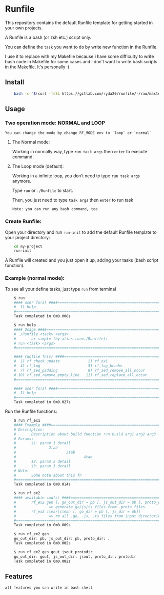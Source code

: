 # Runfile

This repository contains the default Runfile template for getting started in your own projects.

A Runfile is a bash (or zsh etc.) script only.

You can define the `task` you want to do by write new function in the Runfile.

I use it to replace with my Makefile because i have some difficulty to write bash code in Makefile for some cases and i don't want to write bash scripts in the Makefile. It's personally :)

## Install

```sh
    bash -c "$(curl -fsSL https://gitlab.com/ryda20/runfile/-/raw/master/install.sh)"
```

## Usage
### Two operation mode: NORMAL and LOOP
    You can change the mode by change RF_MODE env to `loop` or `normal`
1. The Normal mode:
    
    Working in normally way, type `run task args` then `enter` to execute command.

2. The Loop mode (default):
   
   Working in a infinite loop, you don't need to type `run task args` anymore. 
   
   Type `run` or `./Runfile` to start.

   Then, you just need to type `task args` then `enter` to run task

   ```Note: you can run any bash command, too```

### Create Runfile:
Open your directory and run `run-init` to add the default Runfile template to your project directory:

```sh
    cd my-project
    run-init
```

A Runfile will created and you just open it up, adding your tasks (bash script function).

### Example (normal mode):
To see all your define tasks, just type `run` from terminal

```sh
    $ run
    #### user fn(s) ####=================================================================================#
    #  1) help                                                                                           #
    #====================================================================================================#
    Task completed in 0m0.008s

    $ run help
    #### Usage ####======================================================================================#
    # ./Runfile <task> <args>                                                                            #
    #       or simple (by alias run=./Runfile):                                                          #
    # run <task> <args>                                                                                  #
    #====================================================================================================#

    #### runfile fn(s) ####==============================================================================#
    #  1) rf_check_update             2) rf_ex1                         3) rf_ex2                        #
    #  4) rf_log                      5) rf_log_header                  6) rf_log_title                  #
    #  7) rf_sed_padding              8) rf_sed_remove_all_occur        9) rf_sed_remove_comment_line    #
    # 10) rf_sed_remove_empty_line   11) rf_sed_replace_all_occur      12) rf_sed_replace_first_occur    #
    #====================================================================================================#

    #### user fn(s) ####=================================================================================#
    #  1) help                                                                                           #
    #====================================================================================================#
    Task completed in 0m0.027s
```

Run the Runfile functions:
```sh
    $ run rf_ex1
    #### Example ####====================================================================================#
    # Description:                                                                                       #
    #       Description about build function run build arg1 arg2 arg3                                    #
    # Params:                                                                                            #
    #       $1: param 1 detail                                                                           #
    #               2tab                                                                                 #
    #                       3tab                                                                         #
    #                               4tab                                                                 #
    #       $2: param 2 detail                                                                           #
    #       $3: param 3 detail                                                                           #
    # Note:                                                                                              #
    #       Some note about this fn                                                                      #
    #====================================================================================================#
    Task completed in 0m0.014s

    $ run rf_ex2
    #### available cmd(s) ####===========================================================================#
    #       rf_ex2 gen [, go_out_dir = pb [, js_out_dir = pb [, proto_dir = .]]]                         #
    #               => generate go/js/ts files from .proto files.                                        #
    #       rf_ex2 clear|clean [, go_dir = pb [, js_dir = pb]]                                           #
    #               => rm all .go, .js, .ts files from input directories                                 #
    #====================================================================================================#
    Task completed in 0m0.009s

    $ run rf_ex2 gen
    go_out_dir: pb, js_out_dir: pb, proto_dir: .
    Task completed in 0m0.002s

    $ run rf_ex2 gen gout jsout protodir
    go_out_dir: gout, js_out_dir: jsout, proto_dir: protodir
    Task completed in 0m0.002s
```

## Features

    all features you can write in bash shell
